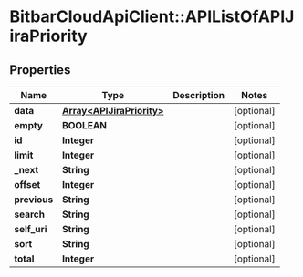 # BitbarCloudApiClient::APIListOfAPIJiraPriority

## Properties
Name | Type | Description | Notes
------------ | ------------- | ------------- | -------------
**data** | [**Array&lt;APIJiraPriority&gt;**](APIJiraPriority.md) |  | [optional] 
**empty** | **BOOLEAN** |  | [optional] 
**id** | **Integer** |  | [optional] 
**limit** | **Integer** |  | [optional] 
**_next** | **String** |  | [optional] 
**offset** | **Integer** |  | [optional] 
**previous** | **String** |  | [optional] 
**search** | **String** |  | [optional] 
**self_uri** | **String** |  | [optional] 
**sort** | **String** |  | [optional] 
**total** | **Integer** |  | [optional] 


